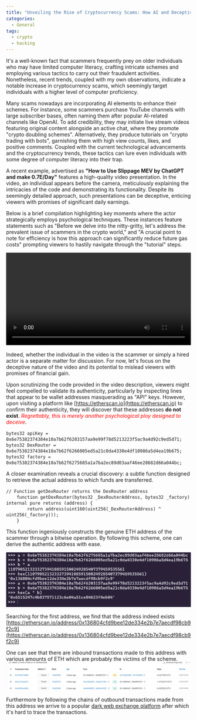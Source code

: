 ```yaml
---
title: "Unveiling the Rise of Cryptocurrency Scams: How AI and Deceptive Tactics Target Tech-Savvy Individuals"
categories:
  - General
tags:
  - crypto
  - hacking
---
```



It's a well-known fact that scammers frequently prey on older individuals who may have limited computer literacy, crafting intricate schemes and employing various tactics to carry out their fraudulent activities. Nonetheless, recent trends, coupled with my own observations, indicate a notable increase in cryptocurrency scams, which seemingly target individuals with a higher level of computer proficiency. 

Many scams nowadays are incorporating AI elements to enhance their schemes. For instance, some scammers purchase YouTube channels with large subscriber bases, often naming them after popular AI-related channels like OpenAI. To add credibility, they may initiate live stream videos featuring original content alongside an active chat, where they promote "crypto doubling schemes". Alternatively, they produce tutorials on "crypto trading with bots", garnishing them with high view counts, likes, and positive comments. Coupled with the current technological advancements and the cryptocurrency trends, these tactics can lure even individuals with some degree of computer literacy into their trap.

A recent example, advertised as **"How to Use Slippage MEV by ChatGPT and make 0.7E/Day"** features a high-quality video presentation. In the video, an individual appears before the camera, meticulously explaining the intricacies of the code and demonstrating its functionality. Despite its seemingly detailed approach, such presentations can be deceptive, enticing viewers with promises of significant daily earnings. 

Below is a brief compilation highlighting key moments where the actor strategically employs psychological techniques. These instances feature statements such as "Before we delve into the nitty-gritty, let's address the prevalent issue of scammers in the crypto world," and "A crucial point to note for efficiency is how this approach can significantly reduce future gas costs"
prompting viewers to hastily navigate through the "tutorial" steps.

<video src="/assets/images/2024-03-15-crypto-scam/scam.mp4" width="100%" controls autoplay></video>


Indeed, whether the individual in the video is the scammer or simply a hired actor is a separate matter for discussion. For now, let's focus on the deceptive nature of the video and its potential to mislead viewers with promises of financial gain.

Upon scrutinizing the code provided in the video description, viewers might feel compelled to validate its authenticity, particularly by inspecting lines that appear to be wallet addresses masquerading as "API" keys. However, upon visiting a platform like [https://etherscan.io](https://etherscan.io) to confirm their authenticity, they will discover that these addresses **do not exist**.
<span style="color:red">*Regrettably, this is merely another psychological ploy designed to deceive*</span>. 

```solidity
bytes32 apiKey = 0x6e75382374384e10a7b62f6203157aa9e99f78d5213223f5ac9a4d92c9ed5d71;
bytes32 DexRouter = 0x6e75382374384e10a7b62f6266005ed5a21c0da4330e4df10986a5d4ea19b675;
bytes32 factory = 0x6e75382374384e10a7b62f6275685a1a7ba2ec89d03aaf46ee28682d66a044bc;
```

A closer examination reveals a crucial discovery: a subtle function designed to retrieve the actual address to which funds are transferred.
```solidity
// Function getDexRouter returns the DexRouter address
    function getDexRouter(bytes32 _DexRouterAddress, bytes32 _factory) internal pure returns (address) {
        return address(uint160(uint256(_DexRouterAddress) ^ uint256(_factory)));
    }
```
This function ingeniously constructs the genuine ETH address of the scammer through a bitwise operation. By following this scheme, one can derive the authentic address with ease.

![Recovered address](/assets/images/2024-03-15-crypto-scam/real_address.png)

Searching for the first address, we find that the address indeed exists [https://etherscan.io/address/0x136804cfd9bee12de334e2b7e7aecdf98cb9f2c9](https://etherscan.io/address/0x136804cfd9bee12de334e2b7e7aecdf98cb9f2c9)

One can see that there are inbound transactions made to this address with various amounts of ETH which are probably the victims of the scheme.
![Transactions](/assets/images/2024-03-15-crypto-scam/transactions.png)

Furthermore by following the chains of outbound transactions made from this address we arrive to a popular [dark web exchange platform](https://etherscan.io/address/0xf1da173228fcf015f43f3ea15abbb51f0d8f1123) after which it's hard to trace the transactions.
